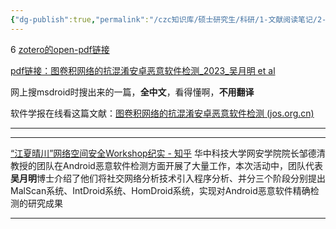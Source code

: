 ```yaml
---
{"dg-publish":true,"permalink":"/czc知识库/硕士研究生/科研/1-文献阅读笔记/2-图神经网络相关/202301.SriDroid：图卷积网络的抗混淆安卓恶意软件检测，吴月明/","dgPassFrontmatter":true,"created":"2024-06-18T17:45:27.032+08:00","updated":"2024-12-08T12:30:21.218+08:00"}
---
```



6
[zotero的open-pdf链接](zotero://open-pdf/library/items/7YFZS4KE)

[pdf链接：图卷积网络的抗混淆安卓恶意软件检测_2023_吴月明 et al](SriDroid：图卷积网络的抗混淆安卓恶意软件检测_2023_吴月明%20et%20al.pdf)

网上搜msdroid时搜出来的一篇，**全中文**，看得懂啊，**不用翻译**

软件学报在线看这篇文献：[图卷积网络的抗混淆安卓恶意软件检测 (jos.org.cn)](https://www.jos.org.cn/html/2023/6/6848.htm)

---
---
[“江夏晴川”网络空间安全Workshop纪实 - 知乎](https://zhuanlan.zhihu.com/p/280743014)
华中科技大学网安学院院长邹德清教授的团队在Android恶意软件检测方面开展了大量工作，本次活动中，团队代表**吴月明**博士介绍了他们将社交网络分析技术引入程序分析、并分三个阶段分别提出MalScan系统、IntDroid系统、HomDroid系统，实现对Android恶意软件精确检测的研究成果

---
